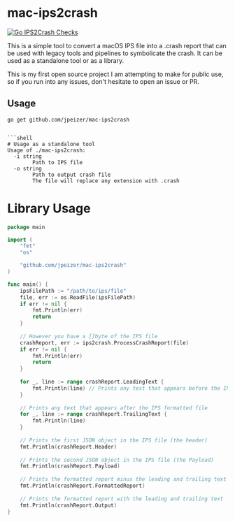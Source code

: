 # mac-ips2crash

[![Go IPS2Crash Checks](https://github.com/jpeizer/mac-ips2crash/actions/workflows/status.yml/badge.svg)](https://github.com/jpeizer/mac-ips2crash/actions/workflows/status.yml)

This is a simple tool to convert a macOS IPS file into a .crash report
that can be used with legacy tools and pipelines to symbolicate the crash.  It can be used as a standalone tool or as a library.

This is my first open source project I am attempting to make for public use, so if you run into any issues, don't hesitate to open an issue or PR.

## Usage
```shell
go get github.com/jpeizer/mac-ips2crash
```

```shell

```shell
# Usage as a standalone tool
Usage of ./mac-ips2crash:
  -i string
        Path to IPS file
  -o string
        Path to output crash file
        The file will replace any extension with .crash
```

# Library Usage

```go
package main

import (
    "fmt"
    "os"

    "github.com/jpeizer/mac-ips2crash"
)

func main() {
    ipsFilePath := "/path/to/ips/file"
    file, err := os.ReadFile(ipsFilePath)
    if err != nil {
        fmt.Println(err)
        return
    }
    
    // However you have a []byte of the IPS file
    crashReport, err := ips2crash.ProcessCrashReport(file)
    if err != nil {
        fmt.Println(err)
        return
    }
    
    for _, line := range crashReport.LeadingText {
        fmt.Println(line) // Prints any test that appears before the IPS formatted file
    }
    
    // Prints any text that appears after the IPS formatted file
    for _, line := range crashReport.TrailingText {
        fmt.Println(line)
    }
    
    // Prints the first JSON object in the IPS file (the header)
    fmt.Println(crashReport.Header)
    
    // Prints the second JSON object in the IPS file (the Payload)
    fmt.Println(crashReport.Payload)
    
    // Prints the formatted report minus the leading and trailing text
    fmt.Println(crashReport.FormattedReport) 
    
    // Prints the formatted report with the leading and trailing text
    fmt.Println(crashReport.Output) 
}
```
